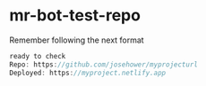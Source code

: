 # mr-bot-test-repo

Remember following the next format

```js
ready to check
Repo: https://github.com/josehower/myprojecturl
Deployed: https://myproject.netlify.app
```
